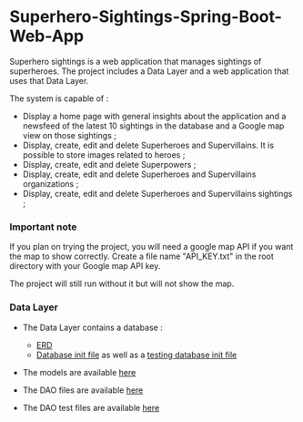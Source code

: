 # Superhero-Sightings-Spring-Boot-Web-App

Superhero sightings is a web application that manages sightings of superheroes. The project includes a Data Layer and a web application that uses that Data Layer.

The system is capable of :
+ Display a home page with general insights about the application and a newsfeed of the latest 10 sightings in the database and a Google map view on those sightings ;
+ Display, create, edit and delete Superheroes and Supervillains. It is possible to store images related to heroes ;
+ Display, create, edit and delete Superpowers ;
+ Display, create, edit and delete Superheroes and Supervillains organizations ;
+ Display, create, edit and delete Superheroes and Supervillains sightings ;

### Important note

If you plan on trying the project, you will need a google map API if you want the map to show correctly. Create a file name "API_KEY.txt" in the root directory with your Google map API key.

The project will still run without it but will not show the map.

### Data Layer

+ The Data Layer contains a database :
    + [ERD](https://github.com/NacerSebtiMS/Superhero-Sightings-Spring-Boot-Web-App/blob/main/Database%20files/SuperheroSightingsERD.png)
    + [Database init file](https://github.com/NacerSebtiMS/Superhero-Sightings-Spring-Boot-Web-App/blob/main/Database%20files/HeroSightingsDBInit.sql) as well as a [testing database init file](https://github.com/NacerSebtiMS/Superhero-Sightings-Spring-Boot-Web-App/blob/main/Database%20files/HeroSightingsDBTestInit.sql)

+ The models are available [here](https://github.com/NacerSebtiMS/Superhero-Sightings-Spring-Boot-Web-App/tree/main/superherosightings/src/main/java/com/sg/superherosightings/models)

+ The DAO files are available [here](https://github.com/NacerSebtiMS/Superhero-Sightings-Spring-Boot-Web-App/tree/main/superherosightings/src/main/java/com/sg/superherosightings/dao)

+ The DAO test files are available [here](https://github.com/NacerSebtiMS/Superhero-Sightings-Spring-Boot-Web-App/tree/main/superherosightings/src/test/java/com/sg/superherosightings/dao)
